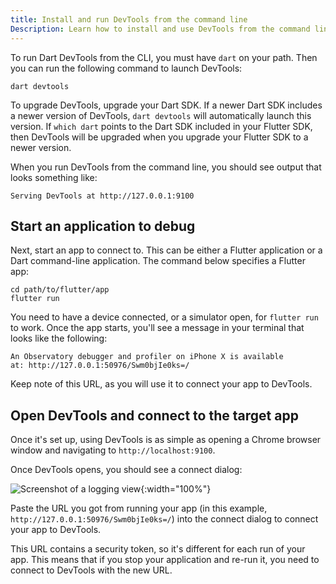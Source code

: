 ```yaml
---
title: Install and run DevTools from the command line
Description: Learn how to install and use DevTools from the command line.
---
```


To run Dart DevTools from the CLI, you must have `dart` on your path. Then
you can run the following command to launch DevTools:

```
dart devtools
```

To upgrade DevTools, upgrade your Dart SDK. If a newer Dart SDK
includes a newer version of DevTools, `dart devtools` will automatically
launch this version. If `which dart` points to the Dart SDK included in
your Flutter SDK, then DevTools will be upgraded when you upgrade your
Flutter SDK to a newer version.

When you run DevTools from the command line, you should see output that
looks something like:

```
Serving DevTools at http://127.0.0.1:9100
```

## Start an application to debug

Next, start an app to connect to.
This can be either a Flutter application
or a Dart command-line application.
The command below specifies a Flutter app:

```
cd path/to/flutter/app
flutter run
```

You need to have a device connected, or a simulator open,
for `flutter run` to work. Once the app starts, you'll see a
message in your terminal that looks like the following:

```
An Observatory debugger and profiler on iPhone X is available
at: http://127.0.0.1:50976/Swm0bjIe0ks=/
```

Keep note of this URL,
as you will use it to connect your app to DevTools.

## Open DevTools and connect to the target app

Once it's set up, using DevTools is as simple as opening a
Chrome browser window and navigating to `http://localhost:9100`.

Once DevTools opens, you should see a connect dialog:

![Screenshot of a logging view]({{site.url}}/assets/images/docs/tools/devtools/connect_dialog.png){:width="100%"}

Paste the URL you got from running your app (in this example,
`http://127.0.0.1:50976/Swm0bjIe0ks=/`) into the connect dialog
to connect your app to DevTools.

This URL contains a security token, so it's different
for each run of your app. This means that if you stop your
application and re-run it, you need to connect to DevTools
with the new URL.

